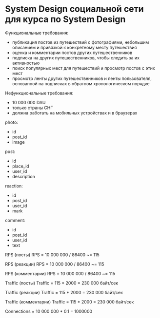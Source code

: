 # System Design социальной сети для курса по System Design

Функциональные требования:
* публикация постов из путешествий с фотографиями, небольшим описанием и привязкой к конкретному месту путешествия
* оценка и комментарии постов других путешественников
* подписка на других путешественников, чтобы следить за их активностью
* поиск популярных мест для путешествий и просмотр постов с этих мест
* просмотр ленты других путешественников и ленты пользователя, основанной на подписках в обратном хронологическом порядке

Нефункциональные требования:
* 10 000 000 DAU
* только страны СНГ
* должна работать на мобильных устройствах и в браузерах

photo:
* id
* post_id
* image

post:
* id
* place_id
* user_id
* description	

reaction:
* id
* post_id
* user_id
* mark

comment:
* id
* post_id
* user_id	
* text

RPS (посты)
RPS = 10 000 000 / 86400 ~= 115

RPS (реакции)
RPS = 10 000 000 / 86400 ~= 115

RPS (комментарии)
RPS = 10 000 000 / 86400 ~= 115


Traffic (посты)
Traffic = 115 * 2000 = 230 000 байт/сек

Traffic (реакции)
Traffic = 115 * 2000 = 230 000 байт/сек

Traffic (комментарии)
Traffic = 115 * 2000 = 230 000 байт/сек

Connections = 10 000 000 * 0.1 = 1000000
